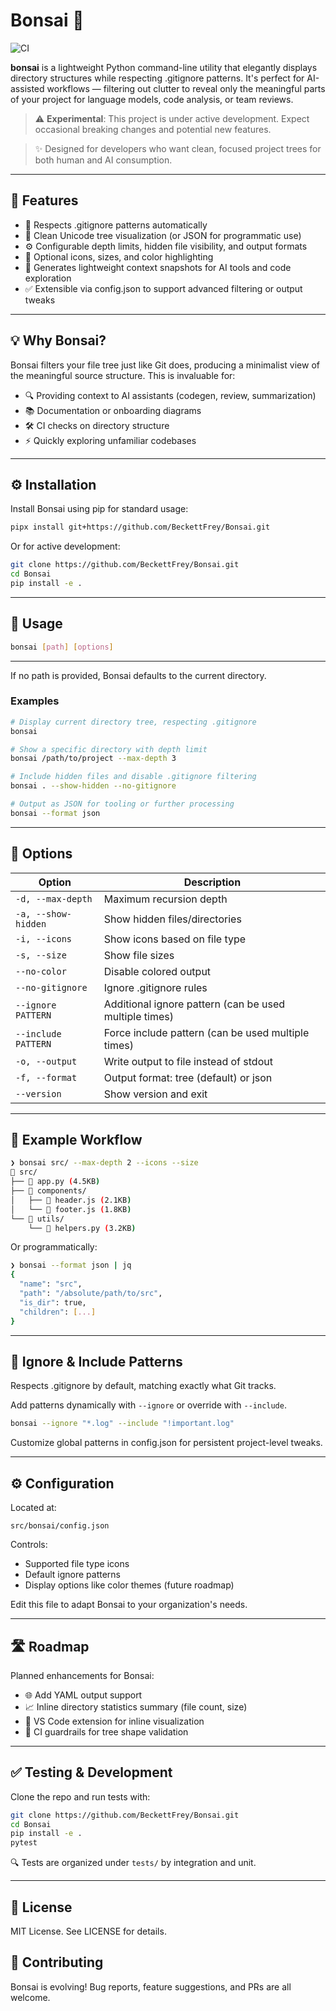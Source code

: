 # Bonsai 🌳
![CI](https://github.com/BeckettFrey/Bonsai/actions/workflows/test.yml/badge.svg)

**bonsai** is a lightweight Python command-line utility that elegantly displays directory structures while respecting .gitignore patterns. It's perfect for AI-assisted workflows — filtering out clutter to reveal only the meaningful parts of your project for language models, code analysis, or team reviews.

> ⚠️ **Experimental**: This project is under active development. Expect occasional breaking changes and potential new features.

> ✨ Designed for developers who want clean, focused project trees for both human and AI consumption.

---

## 🔧 Features

- 🌱 Respects .gitignore patterns automatically
- 📂 Clean Unicode tree visualization (or JSON for programmatic use)
- ⚙️ Configurable depth limits, hidden file visibility, and output formats
- 🎨 Optional icons, sizes, and color highlighting
- 🚀 Generates lightweight context snapshots for AI tools and code exploration
- ✅ Extensible via config.json to support advanced filtering or output tweaks

---

## 💡 Why Bonsai?

Bonsai filters your file tree just like Git does, producing a minimalist view of the meaningful source structure. This is invaluable for:

- 🔍 Providing context to AI assistants (codegen, review, summarization)
- 📚 Documentation or onboarding diagrams
- 🛠️ CI checks on directory structure
- ⚡ Quickly exploring unfamiliar codebases

---

## ⚙️ Installation

Install Bonsai using pip for standard usage:

```bash
pipx install git+https://github.com/BeckettFrey/Bonsai.git
```

Or for active development:

```bash
git clone https://github.com/BeckettFrey/Bonsai.git
cd Bonsai
pip install -e .
```

---

## 🚀 Usage

```bash
bonsai [path] [options]
```

---

If no path is provided, Bonsai defaults to the current directory.

### Examples

```bash
# Display current directory tree, respecting .gitignore
bonsai

# Show a specific directory with depth limit
bonsai /path/to/project --max-depth 3

# Include hidden files and disable .gitignore filtering
bonsai . --show-hidden --no-gitignore

# Output as JSON for tooling or further processing
bonsai --format json
```

---

## 📝 Options

| Option | Description |
|--------|-------------|
| `-d, --max-depth` | Maximum recursion depth |
| `-a, --show-hidden` | Show hidden files/directories |
| `-i, --icons` | Show icons based on file type |
| `-s, --size` | Show file sizes |
| `--no-color` | Disable colored output |
| `--no-gitignore` | Ignore .gitignore rules |
| `--ignore PATTERN` | Additional ignore pattern (can be used multiple times) |
| `--include PATTERN` | Force include pattern (can be used multiple times) |
| `-o, --output` | Write output to file instead of stdout |
| `-f, --format` | Output format: tree (default) or json |
| `--version` | Show version and exit |

---

## 🧠 Example Workflow

```bash
❯ bonsai src/ --max-depth 2 --icons --size
📁 src/
├── 🐍 app.py (4.5KB)
├── 📁 components/
│   ├── 📜 header.js (2.1KB)
│   └── 📜 footer.js (1.8KB)
└── 📁 utils/
    └── 📜 helpers.py (3.2KB)
```

Or programmatically:

```bash
❯ bonsai --format json | jq
{
  "name": "src",
  "path": "/absolute/path/to/src",
  "is_dir": true,
  "children": [...]
}
```

---

## 🚫 Ignore & Include Patterns

Respects .gitignore by default, matching exactly what Git tracks.

Add patterns dynamically with `--ignore` or override with `--include`.

```bash
bonsai --ignore "*.log" --include "!important.log"
```

Customize global patterns in config.json for persistent project-level tweaks.

---

## ⚙️ Configuration

Located at:

```
src/bonsai/config.json
```

Controls:

- Supported file type icons
- Default ignore patterns
- Display options like color themes (future roadmap)

Edit this file to adapt Bonsai to your organization's needs.

---

## 🛣️ Roadmap

Planned enhancements for Bonsai:

- 🌐 Add YAML output support
- 📈 Inline directory statistics summary (file count, size)
- 🚀 VS Code extension for inline visualization
- 🧪 CI guardrails for tree shape validation

---

## ✅ Testing & Development

Clone the repo and run tests with:

```bash
git clone https://github.com/BeckettFrey/Bonsai.git
cd Bonsai
pip install -e .
pytest
```

🔍 Tests are organized under `tests/` by integration and unit.

---

## 📄 License

MIT License. See LICENSE for details.

## 🤝 Contributing

Bonsai is evolving! Bug reports, feature suggestions, and PRs are all welcome.
